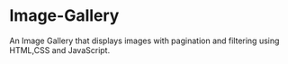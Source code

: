 # Image-Gallery
An Image Gallery that displays images with pagination and filtering using HTML,CSS and JavaScript.
